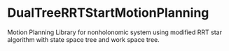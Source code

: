 # DualTreeRRTStartMotionPlanning
Motion Planning Library for nonholonomic system using modified RRT star algorithm with state space tree and work space tree. 
